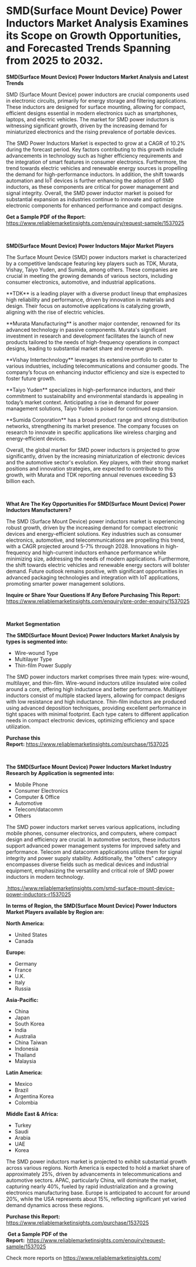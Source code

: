 <p><h1>SMD(Surface Mount Device) Power Inductors Market Analysis Examines its Scope on Growth Opportunities, and Forecasted Trends Spanning from 2025 to 2032.</h1></p><p><strong>SMD(Surface Mount Device) Power Inductors Market Analysis and Latest Trends</strong></p>
<p><p>SMD (Surface Mount Device) power inductors are crucial components used in electronic circuits, primarily for energy storage and filtering applications. These inductors are designed for surface mounting, allowing for compact, efficient designs essential in modern electronics such as smartphones, laptops, and electric vehicles. The market for SMD power inductors is witnessing significant growth, driven by the increasing demand for miniaturized electronics and the rising prevalence of portable devices. </p><p>The SMD Power Inductors Market is expected to grow at a CAGR of 10.2% during the forecast period. Key factors contributing to this growth include advancements in technology such as higher efficiency requirements and the integration of smart features in consumer electronics. Furthermore, the trend towards electric vehicles and renewable energy sources is propelling the demand for high-performance inductors. In addition, the shift towards automation and IoT devices is further enhancing the adoption of SMD inductors, as these components are critical for power management and signal integrity. Overall, the SMD power inductor market is poised for substantial expansion as industries continue to innovate and optimize electronic components for enhanced performance and compact designs.</p></p>
<p><strong>Get a Sample PDF of the Report:&nbsp;</strong> <a href="https://www.reliablemarketinsights.com/enquiry/request-sample/1537025?utm_campaign=2481&utm_medium=2&utm_source=Github&utm_content=ia&utm_term=12022025&utm_id=smdsurface-mount-device-power-inductors">https://www.reliablemarketinsights.com/enquiry/request-sample/1537025</a></p>
<p>&nbsp;</p>
<p><strong>SMD(Surface Mount Device) Power Inductors Major Market Players</strong></p>
<p><p>The Surface Mount Device (SMD) power inductors market is characterized by a competitive landscape featuring key players such as TDK, Murata, Vishay, Taiyo Yuden, and Sumida, among others. These companies are crucial in meeting the growing demands of various sectors, including consumer electronics, automotive, and industrial applications.</p><p>**TDK** is a leading player with a diverse product lineup that emphasizes high reliability and performance, driven by innovation in materials and design. Their focus on automotive applications is catalyzing growth, aligning with the rise of electric vehicles.</p><p>**Murata Manufacturing** is another major contender, renowned for its advanced technology in passive components. Murata's significant investment in research and development facilitates the launch of new products tailored to the needs of high-frequency operations in compact designs, leading to substantial market share and revenue growth.</p><p>**Vishay Intertechnology** leverages its extensive portfolio to cater to various industries, including telecommunications and consumer goods. The company’s focus on enhancing inductor efficiency and size is expected to foster future growth.</p><p>**Taiyo Yuden** specializes in high-performance inductors, and their commitment to sustainability and environmental standards is appealing in today’s market context. Anticipating a rise in demand for power management solutions, Taiyo Yuden is poised for continued expansion.</p><p>**Sumida Corporation** has a broad product range and strong distribution networks, strengthening its market presence. The company focuses on research to innovate in specific applications like wireless charging and energy-efficient devices.</p><p>Overall, the global market for SMD power inductors is projected to grow significantly, driven by the increasing miniaturization of electronic devices and the automotive sector's evolution. Key players, with their strong market positions and innovation strategies, are expected to contribute to this growth, with Murata and TDK reporting annual revenues exceeding $3 billion each.</p></p>
<p>&nbsp;</p>
<p><strong>What Are The Key Opportunities For SMD(Surface Mount Device) Power Inductors Manufacturers?</strong></p>
<p><p>The SMD (Surface Mount Device) power inductors market is experiencing robust growth, driven by the increasing demand for compact electronic devices and energy-efficient solutions. Key industries such as consumer electronics, automotive, and telecommunications are propelling this trend, with a CAGR projected around 5-7% through 2028. Innovations in high-frequency and high-current inductors enhance performance while minimizing size, addressing the needs of modern applications. Furthermore, the shift towards electric vehicles and renewable energy sectors will bolster demand. Future outlook remains positive, with significant opportunities in advanced packaging technologies and integration with IoT applications, promoting smarter power management solutions.</p></p>
<p><strong>Inquire or Share Your Questions If Any Before Purchasing This Report:</strong> <a href="https://www.reliablemarketinsights.com/enquiry/pre-order-enquiry/1537025?utm_campaign=2481&utm_medium=2&utm_source=Github&utm_content=ia&utm_term=12022025&utm_id=smdsurface-mount-device-power-inductors">https://www.reliablemarketinsights.com/enquiry/pre-order-enquiry/1537025</a></p>
<p>&nbsp;</p>
<p><strong>Market Segmentation</strong></p>
<p><strong>The SMD(Surface Mount Device) Power Inductors Market Analysis by types is segmented into:</strong></p>
<p><ul><li>Wire-wound Type</li><li>Multilayer Type</li><li>Thin-film Power Supply</li></ul></p>
<p><p>The SMD power inductors market comprises three main types: wire-wound, multilayer, and thin-film. Wire-wound inductors utilize insulated wire coiled around a core, offering high inductance and better performance. Multilayer inductors consist of multiple stacked layers, allowing for compact designs with low resistance and high inductance. Thin-film inductors are produced using advanced deposition techniques, providing excellent performance in tight spaces with minimal footprint. Each type caters to different application needs in compact electronic devices, optimizing efficiency and space utilization.</p></p>
<p><strong>Purchase this Report:&nbsp;</strong><a href="https://www.reliablemarketinsights.com/purchase/1537025?utm_campaign=2481&utm_medium=2&utm_source=Github&utm_content=ia&utm_term=12022025&utm_id=smdsurface-mount-device-power-inductors">https://www.reliablemarketinsights.com/purchase/1537025</a></p>
<p>&nbsp;</p>
<p><strong>The SMD(Surface Mount Device) Power Inductors Market Industry Research by Application is segmented into:</strong></p>
<p><ul><li>Mobile Phone</li><li>Consumer Electronics</li><li>Computer & Office</li><li>Automotive</li><li>Telecom/datacomm</li><li>Others</li></ul></p>
<p><p>The SMD power inductors market serves various applications, including mobile phones, consumer electronics, and computers, where compact design and efficiency are crucial. In automotive sectors, these inductors support advanced power management systems for improved safety and performance. Telecom and datacomm applications utilize them for signal integrity and power supply stability. Additionally, the "others" category encompasses diverse fields such as medical devices and industrial equipment, emphasizing the versatility and critical role of SMD power inductors in modern technology.</p></p>
<p><a href="https://www.reliablemarketinsights.com/smd-surface-mount-device-power-inductors-r1537025?utm_campaign=2481&utm_medium=2&utm_source=Github&utm_content=ia&utm_term=12022025&utm_id=smdsurface-mount-device-power-inductors">&nbsp;https://www.reliablemarketinsights.com/smd-surface-mount-device-power-inductors-r1537025</a></p>
<p><strong>In terms of Region, the SMD(Surface Mount Device) Power Inductors Market Players available by Region are:</strong></p>
<p>
    <p> <strong> North America: </strong>
        <ul>
            <li>United States</li>
            <li>Canada</li>
        </ul>
        </p> 
    <p> <strong> Europe: </strong>
        <ul>
            <li>Germany</li>
            <li>France</li>
            <li>U.K.</li>
            <li>Italy</li>
            <li>Russia</li>
        </ul>
        </p> 
    <p> <strong> Asia-Pacific: </strong>
        <ul>
            <li>China</li>
            <li>Japan</li>
            <li>South Korea</li>
            <li>India</li>
            <li>Australia</li>
            <li>China Taiwan</li>
            <li>Indonesia</li>
            <li>Thailand</li>
            <li>Malaysia</li>
        </ul>
        </p> 
    <p> <strong> Latin America: </strong>
        <ul>
            <li>Mexico</li>
            <li>Brazil</li>
            <li>Argentina Korea</li>
            <li>Colombia</li>
        </ul>
        </p> 
    <p> <strong> Middle East & Africa: </strong>
        <ul>
            <li>Turkey</li>
            <li>Saudi</li>
            <li>Arabia</li>
            <li>UAE</li>
            <li>Korea</li>
        </ul>
    </p>
    </p>
<p><p>The SMD power inductors market is projected to exhibit substantial growth across various regions. North America is expected to hold a market share of approximately 25%, driven by advancements in telecommunications and automotive sectors. APAC, particularly China, will dominate the market, capturing nearly 40%, fueled by rapid industrialization and a growing electronics manufacturing base. Europe is anticipated to account for around 20%, while the USA represents about 15%, reflecting significant yet varied demand dynamics across these regions.</p></p>
<p><strong>Purchase this Report: </strong><a href="https://www.reliablemarketinsights.com/purchase/1537025?utm_campaign=2481&utm_medium=2&utm_source=Github&utm_content=ia&utm_term=12022025&utm_id=smdsurface-mount-device-power-inductors">https://www.reliablemarketinsights.com/purchase/1537025</a></p>
<p>&nbsp;<strong>Get a Sample PDF of the Report:&nbsp;&nbsp;</strong><a href="https://www.reliablemarketinsights.com/enquiry/request-sample/1537025?utm_campaign=2481&utm_medium=2&utm_source=Github&utm_content=ia&utm_term=12022025&utm_id=smdsurface-mount-device-power-inductors">https://www.reliablemarketinsights.com/enquiry/request-sample/1537025</a></p>
<p><strong></strong></p>
<p>Check more reports on <a href="https://www.reliablemarketinsights.com/?utm_campaign=2481&utm_medium=2&utm_source=Github&utm_content=ia&utm_term=12022025&utm_id=smdsurface-mount-device-power-inductors">https://www.reliablemarketinsights.com/</a></p>